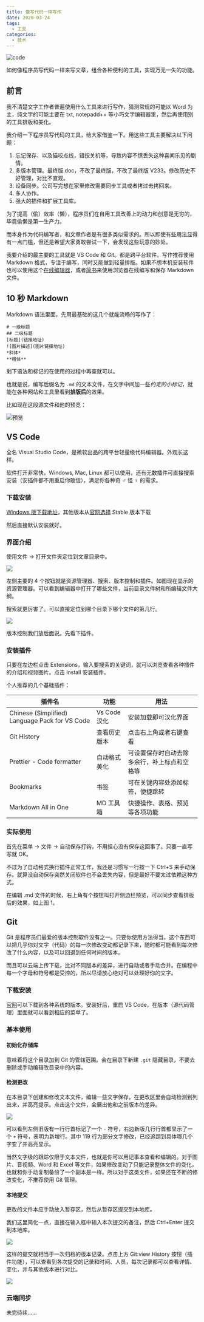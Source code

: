 ```yaml
---
title: 像写代码一样写作
date: 2020-03-24
tags:
  - 工具
categories:
  - 技术
---
```


![code](/coding.jpg)

如何像程序员写代码一样来写文章，组合各种便利的工具，实现万无一失的功能。

<!-- more -->

## 前言

我不清楚文字工作者普遍使用什么工具来进行写作，猜测常规的可能以 Word 为主，纯文字的可能主要在 txt, notepadd++ 等小巧文字编辑器里，然后再使用别的工具排版和美化。

我介绍一下程序员写代码的工具，给大家借鉴一下。用这些工具主要解决以下问题：

1. 忘记保存、以及猫咬点线，错按关机等，导致内容不慎丢失这种喜闻乐见的剧情。
2. 多版本管理。最终版.doc，不改了最终版，不改了最终版 V233。修改历史不好管理，对比不直观。
3. 设备同步。公司写完想在家里修改需要同步工具或者拷过去拷回来。
4. 多人协作。
5. 强大的插件和扩展工具库。

为了提高（偷）效率（懒），程序员们在自用工具改善上的动力和创意是无穷的，毕竟偷懒是第一生产力。

而本身作为代码编写者，和文章作者是有很多类似需求的。所以即使有些用法显得有一点门槛，但还是希望大家勇敢尝试一下，会发现这些玩意的妙处。

我要介绍的最主要的工具就是 VS Code 和 Git。都是跨平台软件。写作推荐使用 Markdown 格式，专注于编写，同时又能做到轻量排版。如果不想本机安装软件也可以使用这个[在线编辑器](https://www.zybuluo.com/mdeditor)，或者[简书](https://www.jianshu.com/)来使用浏览器在线编写和保存 Markdown 文件。

## 10 秒 Markdown

Markdown 语法里面，先用最基础的这几个就能流畅的写作了：

```
# 一级标题
## 二级标题
[标题](链接地址)
![图片描述](图片链接地址)
*斜体*
**粗体**
```

剩下语法和标记的在使用的过程中再查就可以。

也就是说，编写后缀名为 `.md` 的文本文件，在文字中间加一些*约定的小标记*，就能在各种网站和工具里看到**排版后**的效果。

比如现在这段源文件和他的预览：

![预览](../../pic/vscode2.png)

## VS Code

全名 Visual Studio Code，是微软出品的跨平台轻量级代码编辑器。外观长这样。

软件打开非常快，Windows, Mac, Linux 都可以使用，还有无数插件可直接搜索安装（安插件都不用重启你敢信），满足你各种奇 ♂ 怪 ♀ 的需求。

### 下载安装

[Windows 版下载地址](https://aka.ms/win32-x64-user-stable)，其他版本从[官网选择](https://code.visualstudio.com/) Stable 版本下载

然后直接默认安装就好。

### 界面介绍

使用文件 → 打开文件夹定位到文章目录中。

![](../../pic/vscode.png)

左侧主要的 4 个按钮就是资源管理器、搜索、版本控制和插件。如图现在显示的资源管理器。可以看到编辑器中打开了哪些文件，当前目录文件树和所编辑文件大纲。

搜索就更厉害了。可以直接定位到哪个目录下哪个文件的第几行。

![](../../pic/search.png)

版本控制我们放后面说。先看下插件。

### 安装插件

只要在左边栏点击 Extensions，输入要搜索的关键词，就可以浏览查看各种插件的介绍和视频图片。点击 Install 安装插件。

个人推荐的几个基础插件：

| 插件名                                         | 功能         | 用法                                         |
| ---------------------------------------------- | ------------ | -------------------------------------------- |
| Chinese (Simplified) Language Pack for VS Code | Vs Code 汉化 | 安装加载即可汉化界面                         |
| Git History                                    | 查看历史版本 | 点击右上角或者右键查看                       |
| Prettier - Code formatter                      | 自动格式美化 | 可设置保存时自动去除多余行，补上标点和空格等 |
| Bookmarks                                      | 书签         | 可在关键内容处添加标签，便捷跳转             |
| Markdown All in One                            | MD 工具箱    | 快捷操作、表格、预览等各项功能               |

### 实际使用

首先在菜单 → 文件 → 自动保存打钩，不用担心没有保存这回事了。只要一直写写就 OK。

不过为了自动格式换行插件正常工作，我还是习惯写一行按一下 Ctrl+S 来手动保存。就算没自动保存突然关闭软件也不会丢失内容，但是最好不要太过依赖这种方式。

在编辑 .md 文件的时候，右上角有个按钮叫打开侧边栏预览，可以同步查看排版后的效果，如上图 1。

## Git

Git 是程序员们最爱的版本控制软件没有之一。只要你使用方法得当，这个东西可以把几乎你对文字（代码）的每一次修改变动都记录下来，随时都可能看到每次修改了什么内容，以及可以回退到任何时间的版本。

而且可以云端上传下载，比对不同版本的差异，进行自动或者手动合并。在编程中每一个字母和符号都是受控的，所以尽请放心绝对可以处理好你的文字。

### 下载安装

[官网](https://git-scm.com/)可以下载到各种系统的版本。安装好后，重启 VS Code，在版本（源代码管理）里面就可以看到相应的菜单了。

### 基本使用

#### 初始化存储库

意味着将这个目录加到 Git 的管辖范围。会在目录下新建 `.git` 隐藏目录，不要去删除或手动编辑改目录中的内容。

#### 检测更改

在本目录下创建和修改文本文件，编辑一些文字保存，在更改区里会自动检测到列出来，并高亮提示。点击这个文件，会展出他和之前版本的差异。

![](../../pic/vscode3.png)

可以看到左侧旧版有一行行首标记了一个 `-` 符号，右边新版几行行首都显示了一个 `+` 符号，表明为新增行。其中 119 行为部分文字修改，已经追踪到具体哪几个字变了并高亮显示。

当然文字级的跟踪仅限于文本文件，也就是你可以用记事本查看和编辑的。对于图片、音视频、Word 和 Excel 等文件，如果修改变动了只能记录整体文件的变化，也就和你手动复制备份了一个副本是一样。所以对于这类文件，如果还在不断的修改变化，不推荐使用 Git 管理。

#### 本地提交

更改的文件本应手动放入暂存区，然后从暂存区提交到本地库。

我们这里简化一点，直接在输入框中输入本次提交的备注，然后 Ctrl+Enter 提交到本地库。

![](./../../pic/vscode4.png)

这样的提交就相当于一次归档的版本记录。点击上方 Git:view History 按钮（插件功能），可以查看到各次提交的记录和时间、人员，每次记录都可以查看详情、变化，并与其他版本进行对比。

![](./../../pic/vscode5.png)

### 云端同步

未完待续……
